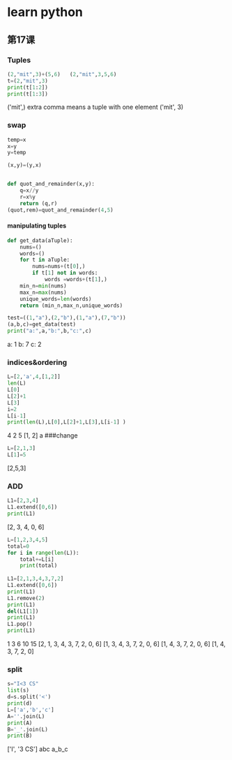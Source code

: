 # learn python
## 第17课 
### Tuples
```python
(2,"mit",3)+(5,6)   (2,"mit",3,5,6)
t=(2,"mit",3)
print(t[1:2])
print(t[1:3])
```

('mit',)  extra comma means a tuple with one element
('mit', 3)
### swap
```python
temp=x
x=y
y=temp

(x,y)=(y,x)
```

```python

def quot_and_remainder(x,y):
    q=x//y
    r=x%y
    return (q,r) 
(quot,rem)=quot_and_remainder(4,5)

```
#### manipulating tuples

```python
def get_data(aTuple):
    nums=()
    words=()
    for t in aTuple:
        nums=nums+(t[0],)
        if t[1] not in words:
            words =words+(t[1],)
    min_n=min(nums)
    max_n=max(nums)
    unique_words=len(words)
    return (min_n,max_n,unique_words)

test=((1,"a"),(2,"b"),(1,"a"),(7,"b"))
(a,b,c)=get_data(test)
print("a:",a,"b:",b,"c:",c)

```
a: 1 b: 7 c: 2
### indices&ordering
```python
L=[2,'a',4,[1,2]]
len(L)
L[0]  
L[2]+1
L[3]
i=2
L[i-1]
print(len(L),L[0],L[2]+1,L[3],L[i-1] )
```
4 2 5 [1, 2] a
###change
```python
L=[2,1,3]
L[1]=5
```
[2,5,3]
### ADD
```python
L1=[2,3,4]
L1.extend([0,6])
print(L1)
```
[2, 3, 4, 0, 6]


```python
L=[1,2,3,4,5]
total=0
for i in range(len(L)):
    total+=L[i]  
    print(total) 
    
L1=[2,1,3,4,3,7,2]
L1.extend([0,6])
print(L1)
L1.remove(2)
print(L1)
del(L1[1])
print(L1)
L1.pop()
print(L1)
```
1
3
6
10
15
[2, 1, 3, 4, 3, 7, 2, 0, 6]
[1, 3, 4, 3, 7, 2, 0, 6]
[1, 4, 3, 7, 2, 0, 6]
[1, 4, 3, 7, 2, 0]

### split
```python
s="I<3 CS"
list(s)
d=s.split('<')
print(d)
L=['a','b','c']
A=''.join(L)
print(A)
B='_'.join(L)
print(B)
```
['I', '3 CS']
abc
a_b_c
